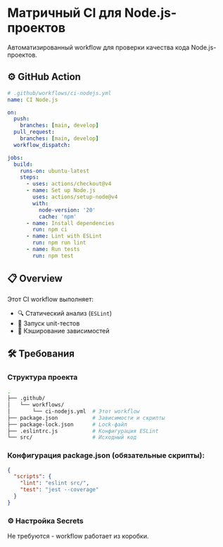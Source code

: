 # Матричный CI для Node.js-проектов

Автоматизированный workflow для проверки качества кода Node.js-проектов.

## ⚙️ GitHub Action

```yaml
# .github/workflows/ci-nodejs.yml
name: CI Node.js

on:
  push:
    branches: [main, develop]
  pull_request:
    branches: [main, develop]
  workflow_dispatch:

jobs:
  build:
    runs-on: ubuntu-latest
    steps:
      - uses: actions/checkout@v4
      - name: Set up Node.js
        uses: actions/setup-node@v4
        with:
          node-version: '20'
          cache: 'npm'
      - name: Install dependencies
        run: npm ci
      - name: Lint with ESLint
        run: npm run lint
      - name: Run tests
        run: npm test
```

## 📋 Overview

Этот CI workflow выполняет:

- 🔍 Статический анализ (`ESLint`)
- 🧪 Запуск unit-тестов
- 🔄 Кэширование зависимостей

## 🛠️ Требования

### Структура проекта

```bash
.
├── .github/
│   └── workflows/
│       └── ci-nodejs.yml  # Этот workflow
├── package.json           # Зависимости и скрипты
├── package-lock.json      # Lock-файл
├── .eslintrc.js           # Конфигурация ESLint
└── src/                   # Исходный код
```

### Конфигурация package.json (обязательные скрипты):

```json
{
  "scripts": {
    "lint": "eslint src/",
    "test": "jest --coverage"
  }
}
```

### ⚙️ Настройка Secrets

Не требуются - workflow работает из коробки.
